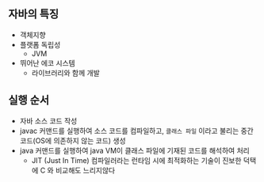 ## 자바의 특징
- 객체지향
- 플랫폼 독립성
    - JVM
- 뛰어난 에코 시스템
    - 라이브러리와 함께 개발

## 실행 순서
- 자바 소스 코드 작성
- javac 커맨드를 실행하여 소스 코드를 컴파일하고, `클래스 파일` 이라고 불리는 중간 코드(OS에 의존하지 않는 코드) 생성
- java 커맨드를 실행하여 java VM이 클래스 파일에 기재된 코드를 해석하여 처리
    - JIT (Just In Time) 컴파일러라는 런타임 시에 최적화하는 기술이 진보한 덕택에 C 와 비교해도 느리지않다